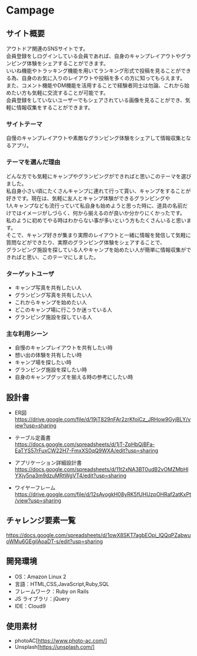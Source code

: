 # Campage

## サイト概要

アウトドア関連のSNSサイトです。  
会員登録をしログインしている会員であれば、自身のキャンプレイアウトやグランピング体験をシェアすることができます。  
いいね機能やトラッキング機能を用いてランキング形式で投稿を見ることができる為、自身のお気に入りのレイアウトや投稿を多くの方に知ってもらえます。  
また、コメント機能やDM機能を活用することで経験者同士は勿論、これから始めたい方も気軽に交流することが可能です。  
会員登録をしていないユーザーでもシェアされている画像を見ることができ、気軽に情報収集をすることができます。

### サイトテーマ

自慢のキャンプレイアウトや素敵なグランピング体験をシェアして情報収集となるアプリ。

### テーマを選んだ理由

どんな方でも気軽にキャンプやグランピングができればと思いこのテーマを選びました。  
私自身小さい頃にたくさんキャンプに連れて行って貰い、キャンプをすることが好きです。現在は、気軽に友人とキャンプ体験ができるグランピングや  
1人キャンプなども流行っていて私自身も始めようと思った時に、道具の名前だけではイメージがしづらく、何から揃えるのが良いか分かりにくかったです。  
私のように初めてやる時はわからない事が多いという方もたくさんいると思います。  
そこで、キャンプ好きが集まり実際のレイアウトと一緒に情報を発信して気軽に質問などができたり、実際のグランピング体験をシェアすることで、  
グランピング施設を探している人やキャンプを始めたい人が簡単に情報収集ができればと思い、このテーマにしました。

### ターゲットユーザ

- キャンプ写真を共有したい人
- グランピング写真を共有したい人
- これからキャンプを始めたい人
- どこのキャンプ場に行こうか迷っている人
- グランピング施設を探している人

### 主な利用シーン

- 自慢のキャンプレイアウトを共有したい時
- 想い出の体験を共有したい時
- キャンプ場を探したい時
- グランピング施設を探したい時
- 自身のキャンプグッズを揃える時の参考にしたい時 

## 設計書

- ER図  
https://drive.google.com/file/d/19jT829nFAr2zrKfoiCz_JRHow9GyjBLY/view?usp=sharing

- テーブル定義書  
https://docs.google.com/spreadsheets/d/1jT-ZpHbQjBFa-EaTYS57rFuxCW22H7-FmxXS0qQ9WXA/edit?usp=sharing

- アプリケーション詳細設計書  
https://docs.google.com/spreadsheets/d/11t2xNA3BT0udB2vOMZMbHlYXjy5na3m9dzuMRtWgVT4/edit?usp=sharing

- ワイヤーフレーム  
https://drive.google.com/file/d/12sAyogkH08yRK5fUHUzpOHRaf2atKxPt/view?usp=sharing

## チャレンジ要素一覧

https://docs.google.com/spreadsheets/d/1owX8SKT7agbEOpi_lQQqPZabwuoWMu6GEgiIAoaDT-s/edit?usp=sharing

## 開発環境

- OS：Amazon Linux 2
- 言語：HTML,CSS,JavaScript,Ruby,SQL
- フレームワーク：Ruby on Rails
- JS ライブラリ：jQuery
- IDE：Cloud9

## 使用素材

- photoAC[https://www.photo-ac.com/]
- Unsplash[https://unsplash.com/]
